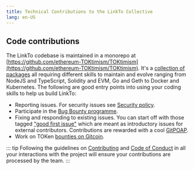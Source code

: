 ```yaml
---
title: Technical Contributions to the LinkTo Collective
lang: en-US
---
```



## Code contributions

The LinkTo codebase is maintained in a monorepo at [https://github.com/ethereum-TOKtimism/TOKtimism](https://github.com/ethereum-TOKtimism/TOKtimism). It's a [collection of packages](https://github.com/ethereum-TOKtimism/TOKtimism#directory-structure) all requiring different skills to maintain and evolve ranging from NodeJS and TypeScript, Solidity and EVM, Go and Geth to Docker and Kubernetes. The following are good entry points into using your coding skills to help us build LinkTo:

- Reporting issues. For security issues see [Security policy](https://github.com/ethereum-TOKtimism/.github/blob/master/SECURITY.md).
- Participate in the [Bug Bounty programme](https://immunefi.com/bounty/TOKtimism/).
- Fixing and responding to existing issues. You can start off with those tagged ["good first issue"](https://github.com/ethereum-TOKtimism/TOKtimism/contribute) which are meant as introductory issues for external contributors.
  Contributions are rewarded with a cool [GitPOAP](https://www.gitpoap.io/gp/1035).
- Work on TOKen [bounties on Gitcoin](https://gitcoin.co/ethereum-TOKtimism).

::: tip
Following the guidelines on [Contributing](https://github.com/ethereum-TOKtimism/TOKtimism/blob/master/CONTRIBUTING.md) and [Code of Conduct](https://github.com/ethereum-TOKtimism/.github/blob/master/CODE_OF_CONDUCT.md) in all your interactions with the project will ensure your contributions are processed by the team.
:::
